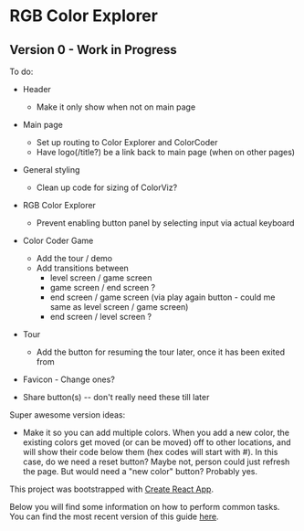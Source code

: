 # RGB Color Explorer

## Version 0 - Work in Progress

To do:

* Header
  * Make it only show when not on main page
  
* Main page
  * Set up routing to Color Explorer and ColorCoder
  * Have logo(/title?) be a link back to main page (when on other pages)

* General styling
  * Clean up code for sizing of ColorViz?

* RGB Color Explorer
  * Prevent enabling button panel by selecting input via actual keyboard

* Color Coder Game
  * Add the tour / demo
  * Add transitions between
    * level screen / game screen
    * game screen / end screen ?
    * end screen / game screen (via play again button - could me same as level screen / game screen)
    * end screen / level screen ?

* Tour
  * Add the button for resuming the tour later, once it has been exited from

* Favicon - Change ones?

* Share button(s) -- don't really need these till later


Super awesome version ideas:
* Make it so you can add multiple colors. When you add a new color, the existing colors get moved (or can be moved) off to other locations, and will show their code below them (hex codes will start with #). In this case, do we need a reset button? Maybe not, person could just refresh the page. But would need a "new color" button? Probably yes.

This project was bootstrapped with [Create React App](https://github.com/facebookincubator/create-react-app).

Below you will find some information on how to perform common tasks.<br>
You can find the most recent version of this guide [here](https://github.com/facebookincubator/create-react-app/blob/master/packages/react-scripts/template/README.md).
